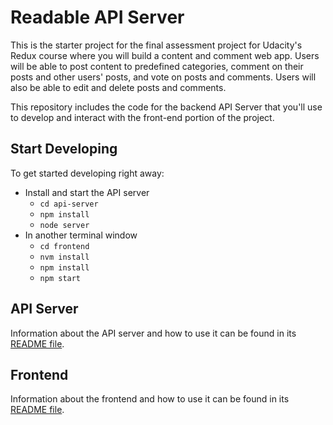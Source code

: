 # Readable API Server

This is the starter project for the final assessment project for Udacity's Redux course where you will build a content and comment web app. Users will be able to post content to predefined categories, comment on their posts and other users' posts, and vote on posts and comments. Users will also be able to edit and delete posts and comments.

This repository includes the code for the backend API Server that you'll use to develop and interact with the front-end portion of the project.

## Start Developing

To get started developing right away:

* Install and start the API server
    - `cd api-server`
    - `npm install`
    - `node server`
* In another terminal window
    - `cd frontend`
    - `nvm install`
    - `npm install`
    - `npm start`

## API Server

Information about the API server and how to use it can be found in its [README file](api-server/README.md).

## Frontend 

Information about the frontend and how to use it can be found in its [README file](frontend/README.md).